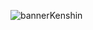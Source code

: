 ![bannerKenshin](https://github.com/Taverna-Hub/KenshinGame/blob/d3081bff0b3ea50d42e5d123939c9f5c31b0175d/bannerkenshin.jpeg)

